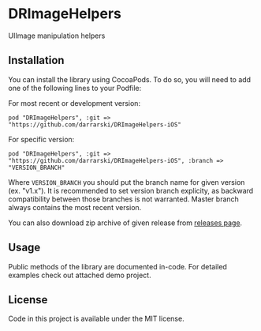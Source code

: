 DRImageHelpers
==============

UIImage manipulation helpers

## Installation

You can install the library using CocoaPods. To do so, you will need to add one of the following lines to your Podfile:

For most recent or development version:

	pod "DRImageHelpers", :git => "https://github.com/darrarski/DRImageHelpers-iOS"

For specific version:

	pod "DRImageHelpers", :git => "https://github.com/darrarski/DRImageHelpers-iOS", :branch => "VERSION_BRANCH"

Where `VERSION_BRANCH` you should put the branch name for given version (ex. "v1.x"). It is recommended to set version branch explicity, as backward compatibility between those branches is not warranted. Master branch always contains the most recent version.

You can also download zip archive of given release from [releases page](https://github.com/darrarski/DRImageHelpers-iOS/releases).

## Usage

Public methods of the library are documented in-code. For detailed examples check out attached demo project.

## License

Code in this project is available under the MIT license.
